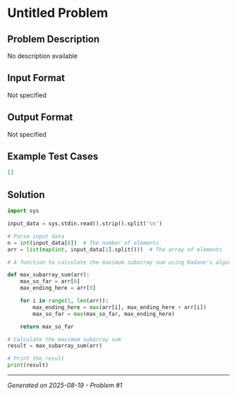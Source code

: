 # Untitled Problem

## Problem Description
No description available

## Input Format
Not specified

## Output Format
Not specified

## Example Test Cases
```json
[]
```

## Solution
```python
import sys

input_data = sys.stdin.read().strip().split('\n')

# Parse input data
n = int(input_data[0])  # The number of elements
arr = list(map(int, input_data[1].split()))  # The array of elements

# A function to calculate the maximum subarray sum using Kadane's algorithm

def max_subarray_sum(arr):
    max_so_far = arr[0]
    max_ending_here = arr[0]

    for i in range(1, len(arr)):
        max_ending_here = max(arr[i], max_ending_here + arr[i])
        max_so_far = max(max_so_far, max_ending_here)

    return max_so_far

# Calculate the maximum subarray sum
result = max_subarray_sum(arr)

# Print the result
print(result)
```

---
*Generated on 2025-08-19 - Problem #1*